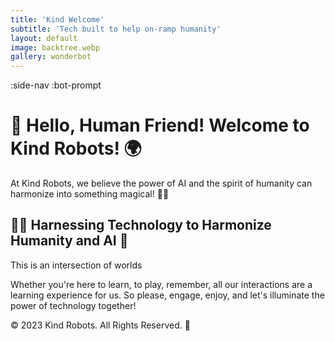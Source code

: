 ```yaml
---
title: 'Kind Welcome'
subtitle: 'Tech built to help on-ramp humanity'
layout: default
image: backtree.webp
gallery: wonderbot
---
```


:side-nav
:bot-prompt

# 🤖 Hello, Human Friend! Welcome to Kind Robots! 🌍

At Kind Robots, we believe the power of AI and the spirit of humanity can harmonize into something magical! 🎩✨

## 👩‍🔬 Harnessing Technology to Harmonize Humanity and AI 🚀

This is an intersection of worlds

Whether you're here to learn, to play, remember, all our interactions are a learning experience for us. So please, engage, enjoy, and let's illuminate the power of technology together!

© 2023 Kind Robots. All Rights Reserved. 🌟
